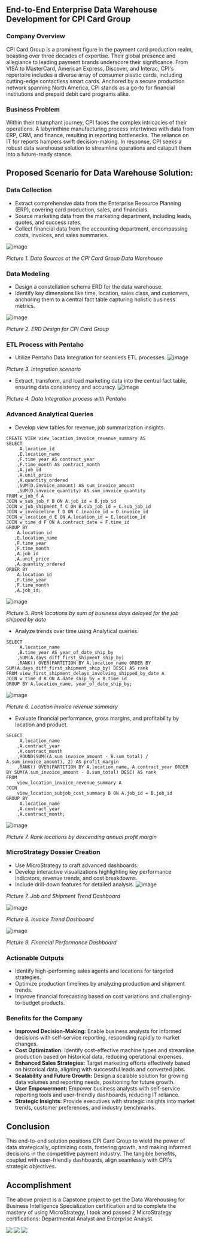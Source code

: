 ## End-to-End Enterprise Data Warehouse Development for CPI Card Group
### Company Overview
CPI Card Group is a prominent figure in the payment card production realm, boasting over three decades of expertise. Their global presence and allegiance to leading payment brands underscore their significance. From VISA to MasterCard, American Express, Discover, and Interac, CPI's repertoire includes a diverse array of consumer plastic cards, including cutting-edge contactless smart cards. Anchored by a secure production network spanning North America, CPI stands as a go-to for financial institutions and prepaid debit card programs alike.

### Business Problem
Within their triumphant journey, CPI faces the complex intricacies of their operations. A labyrinthine manufacturing process intertwines with data from ERP, CRM, and finance, resulting in reporting bottlenecks. The reliance on IT for reports hampers swift decision-making. In response, CPI seeks a robust data warehouse solution to streamline operations and catapult them into a future-ready stance.

## Proposed Scenario for Data Warehouse Solution:

### Data Collection
 - Extract comprehensive data from the Enterprise Resource Planning (ERP), covering card production, sales, and financials.
 - Source marketing data from the marketing department, including leads, quotes, and success rates.
 - Collect financial data from the accounting department, encompassing costs, invoices, and sales summaries.

![image](https://github.com/ardbramantyo/cpidatawarehouse/assets/37673834/6eaaf87b-db52-4634-88f0-1b02b5ccf540)

_Picture 1. Data Sources at the CPI Card Group Data Warehouse_

### Data Modeling
 - Design a constellation schema ERD for the data warehouse.
 - Identify key dimensions like time, location, sales class, and customers, anchoring them to a central fact table capturing holistic business metrics.

![image](https://github.com/ardbramantyo/xyzdatawarehouse/assets/37673834/891e8b63-5377-47d6-b484-98e0e6bed93a)

_Picture 2. ERD Design for CPI Card Group_

### ETL Process with Pentaho
- Utilize Pentaho Data Integration for seamless ETL processes.
![image](https://github.com/ardbramantyo/cpidatawarehouse/assets/37673834/75421afb-fc73-4fbe-826b-bfbfb63abccf)

_Picture 3. Integration scenario_

- Extract, transform, and load marketing data into the central fact table, ensuring data consistency and accuracy.
![image](https://github.com/ardbramantyo/xyzdatawarehouse/assets/37673834/902d0dc7-79c8-4696-b8d9-0a682a89598b)

_Picture 4. Data Integration process with Pentaho_

### Advanced Analytical Queries
- Develop view tables for revenue, job summarization insights.
```
CREATE VIEW view_location_invoice_revenue_summary AS
SELECT
     A.location_id
    ,E.location_name
    ,F.time_year AS contract_year
    ,F.time_month AS contract_month
    ,A.job_id
    ,A.unit_price
    ,A.quantity_ordered
    ,SUM(D.invoice_amount) AS sum_invoice_amount
    ,SUM(D.invoice_quantity) AS sum_invoice_quantity
FROM w_job_f A
JOIN w_sub_job_f B ON A.job_id = B.job_id
JOIN w_job_shipment_f C ON B.sub_job_id = C.sub_job_id
JOIN w_invoiceline_f D ON C.invoice_id = D.invoice_id
JOIN w_location_d E ON A.location_id = E.location_id
JOIN w_time_d F ON A.contract_date = F.time_id
GROUP BY
    A.location_id
   ,E.location_name
   ,F.time_year
   ,F.time_month
   ,A.job_id
   ,A.unit_price
   ,A.quantity_ordered
ORDER BY
    A.location_id
   ,F.time_year
   ,F.time_month
   ,A.job_id;
```
![image](https://github.com/ardbramantyo/cpidatawarehouse/assets/37673834/fb3c91ce-8f1b-4da9-94b2-752bfb49dc6e)

_Picture 5. Rank locations by sum of business days delayed for the job shipped by date_

- Analyze trends over time using Analytical queries.
```
SELECT
     A.location_name
    ,B.time_year AS year_of_date_ship_by
    ,SUM(A.days_diff_first_shipment_ship_by)
    ,RANK() OVER(PARTITION BY A.location_name ORDER BY SUM(A.days_diff_first_shipment_ship_by) DESC) AS rank
FROM view_first_shipment_delays_involving_shipped_by_date A
JOIN w_time_d B ON A.date_ship_by = B.time_id
GROUP BY A.location_name, year_of_date_ship_by;
```
![image](https://github.com/ardbramantyo/cpidatawarehouse/assets/37673834/e905e8df-9047-45f2-b756-ec8d34a32153)

_Picture 6. Location invoice revenue summary_

- Evaluate financial performance, gross margins, and profitability by location and product.
```
SELECT
     A.location_name
    ,A.contract_year
    ,A.contract_month
    ,ROUND(SUM((A.sum_invoice_amount - B.sum_total) / A.sum_invoice_amount), 2) AS profit_margin
    ,RANK() OVER(PARTITION BY A.location_name, A.contract_year ORDER BY SUM(A.sum_invoice_amount - B.sum_total) DESC) AS rank
FROM
    view_location_invoice_revenue_summary A
JOIN
    view_location_subjob_cost_summary B ON A.job_id = B.job_id
GROUP BY
     A.location_name
    ,A.contract_year
    ,A.contract_month;
```
![image](https://github.com/ardbramantyo/cpidatawarehouse/assets/37673834/adb40c83-4b72-4d22-91bd-ec2a478b2e72)

_Picture 7. Rank locations by descending annual profit margin_

### MicroStrategy Dossier Creation
- Use MicroStrategy to craft advanced dashboards.
- Develop interactive visualizations highlighting key performance indicators, revenue trends, and cost breakdowns.
- Include drill-down features for detailed analysis.
![image](https://github.com/ardbramantyo/xyzdatawarehouse/assets/37673834/46f00991-6053-4a9e-b21d-1f7a0c17c455)

_Picture 7. Job and Shipment Trend Dashboard_

![image](https://github.com/ardbramantyo/xyzdatawarehouse/assets/37673834/a7089b84-98c5-4a38-8650-2b68f188ab64)

_Picture 8. Invoice Trend Dashboard_

![image](https://github.com/ardbramantyo/xyzdatawarehouse/assets/37673834/e6dc8b5f-ef5d-421b-9379-e6291e4a9422)

_Picture 9. Financial Performance Dashboard_

### Actionable Outputs
- Identify high-performing sales agents and locations for targeted strategies.
- Optimize production timelines by analyzing production and shipment trends.
- Improve financial forecasting based on cost variations and challenging-to-budget products.

### Benefits for the Company
- __Improved Decision-Making:__ Enable business analysts for informed decisions with self-service reporting, responding rapidly to market changes.
- __Cost Optimization:__ Identify cost-effective machine types and streamline production based on historical data, reducing operational expenses.
- __Enhanced Sales Strategies:__ Target marketing efforts effectively based on historical data, aligning with successful leads and converted jobs.
- __Scalability and Future Growth:__ Design a scalable solution for growing data volumes and reporting needs, positioning for future growth.
- __User Empowerment:__ Empower business analysts with self-service reporting tools and user-friendly dashboards, reducing IT reliance.
- __Strategic Insights:__ Provide executives with strategic insights into market trends, customer preferences, and industry benchmarks.

## Conclusion
This end-to-end solution positions CPI Card Group to wield the power of data strategically, optimizing costs, fostering growth, and making informed decisions in the competitive payment industry. The tangible benefits, coupled with user-friendly dashboards, align seamlessly with CPI's strategic objectives.

## Accomplishment
The above project is a Capstone project to get the Data Warehousing for Business Intelligence Specialization certification and to complete the mastery of using MicroStrategy, I took and passed 2 MicroStrategy certifications: Departmental Analyst and Enterprise Analyst.

[<image src="https://github.com/ardbramantyo/cpidatawarehouse/assets/37673834/01f4a6cc-18dd-4e9e-96b3-6d957ea2d09d">](https://www.coursera.org/account/accomplishments/specialization/DZR9THCTSPBR)
[<image src="https://github.com/ardbramantyo/xyzdatawarehouse/assets/37673834/f4291ccd-06ce-47f0-8b73-d808963d4232">](https://www.credential.net/c50f7231-23db-44f5-8c62-1558e836c683#gs.1e25zf)
[<image src="https://github.com/ardbramantyo/cpidatawarehouse/assets/37673834/ddee478e-56f7-4981-b2c8-65ccafbd684a">](https://www.credential.net/781b7bd4-409d-40fb-9b5a-073b623ebf01#gs.1i831a)

